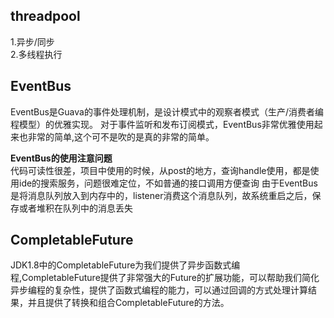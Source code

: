 ## threadpool

1.异步/同步  
2.多线程执行

## EventBus

EventBus是Guava的事件处理机制，是设计模式中的观察者模式（生产/消费者编程模型）的优雅实现。
对于事件监听和发布订阅模式，EventBus非常优雅使用起来也非常的简单,这个可不是吹的是真的非常的简单。

**EventBus的使用注意问题**  
代码可读性很差，项目中使用的时候，从post的地方，查询handle使用，都是使用ide的搜索服务，问题很难定位，不如普通的接口调用方便查询
由于EventBus是将消息队列放入到内存中的，listener消费这个消息队列，故系统重启之后，保存或者堆积在队列中的消息丢失

## CompletableFuture
JDK1.8中的CompletableFuture为我们提供了异步函数式编程,CompletableFuture提供了非常强大的Future的扩展功能，可以帮助我们简化异步编程的复杂性，提供了函数式编程的能力，可以通过回调的方式处理计算结果，并且提供了转换和组合CompletableFuture的方法。


